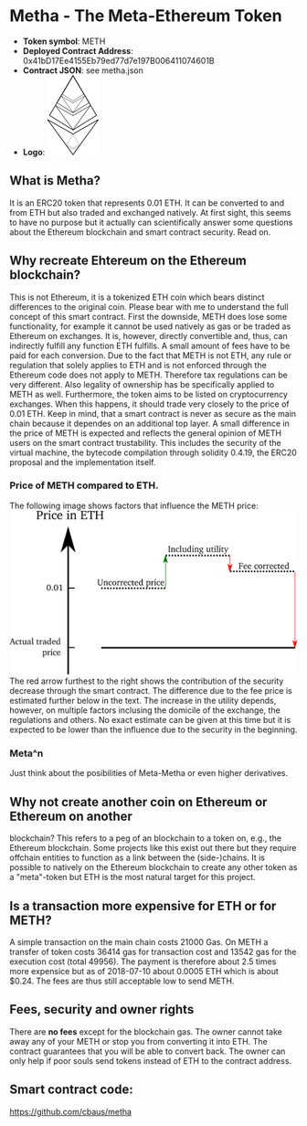# Metha - The Meta-Ethereum Token
* __Token symbol__: METH
* __Deployed Contract Address__: 0x41bD17Ee4155Eb79ed77d7e197B006411074601B
* __Contract JSON__: see metha.json
* __Logo__:
![Metha logo](metha_logo_small.png)

## What is Metha?
It is an ERC20 token that represents 0.01 ETH. It can be converted to and from ETH but also traded and exchanged natively. At first sight, this seems to have no purpose but it actually can scientifically answer some questions about the Ethereum blockchain and smart contract security. Read on.

## Why recreate Ehtereum on the Ethereum blockchain?
This is not Ethereum, it is a tokenized ETH coin which bears distinct differences to the original coin.
Please bear with me to understand the full concept of this smart contract.
First the downside, METH does lose some functionality, for example it cannot be used natively as gas
or be traded as Ethereum on exchanges. It is, however, directly convertible and, thus, can indirectly fulfill
any function ETH fulfills. A small amount of fees have to be paid for each conversion. Due to the fact
that METH is not ETH, any rule or regulation that solely applies to ETH and is not enforced through the
Ethereum code does not apply to METH. Therefore tax regulations can be very different. Also legality of
ownership has be specifically applied to METH as well.
Furthermore, the token aims to be listed on cryptocurrency exchanges. When this happens, it should trade very
closely to the price of 0.01 ETH. Keep in mind, that a smart contract is never as secure as the main chain because
it dependes on an additional top layer. A small difference in the price of METH is expected and reflects
the general opinion of METH users on the smart contract trustability. This includes the security of the
virtual machine, the bytecode compilation through solidity 0.4.19, the ERC20 proposal and the implementation itself.


### Price of METH compared to ETH.
The following image shows factors that influence the METH price:
![Meth Price](./price.png)
The red arrow furthest to the right shows the contribution of the security decrease through the smart contract.
The difference due to the fee price is estimated further below in the text. The increase in the utility depends, however,
on multiple factors inclusing the domicile of the exchange, the regulations and others. No exact estimate can be given
at this time but it is expected to be lower than the influence due to the security in the beginning.

### Meta^n
Just think about the posibilities of Meta-Metha or even higher derivatives.

## Why not create another coin on Ethereum or Ethereum on another
blockchain?  This refers to a peg of an blockchain to a token on,
e.g., the Ethereum blockchain. Some projects like this exist out there
but they require offchain entities to function as a link between the
(side-)chains.  It is possible to natively on the Ethereum blockchain
to create any other token as a "meta"-token but ETH is the most
natural target for this project.

## Is a transaction more expensive for ETH or for METH?
A simple transaction on the main chain costs 21000 Gas.
On METH a transfer of token costs 36414 gas for transaction cost and 13542 gas for the execution cost (total 49956).
The payment is therefore about 2.5 times more expensice but as of 2018-07-10 about 0.0005 ETH which is about $0.24.
The fees are thus still acceptable low to send METH.

## Fees, security and owner rights
There are __no fees__ except for the blockchain
gas. The owner cannot take away any of your METH or stop you from
converting it into ETH. The contract guarantees that you will be able
to convert back. The owner can only help if poor souls send tokens
instead of ETH to the contract address.

## Smart contract code:
https://github.com/cbaus/metha

